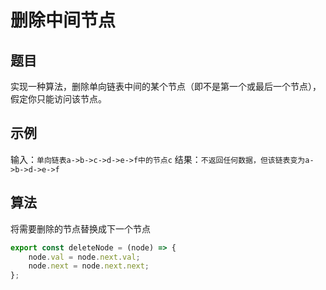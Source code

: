 # 删除中间节点

## 题目

实现一种算法，删除单向链表中间的某个节点（即不是第一个或最后一个节点），假定你只能访问该节点。

## 示例

输入：`单向链表a->b->c->d->e->f中的节点c`
结果：`不返回任何数据，但该链表变为a->b->d->e->f`

## 算法

将需要删除的节点替换成下一个节点

```js
export const deleteNode = (node) => {
	node.val = node.next.val;
	node.next = node.next.next;
};
```